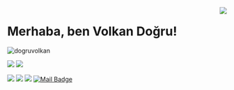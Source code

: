 <img align='right' src="https://github-readme-stats.vercel.app/api?username=dogruvolkan&show_icons=true">

# Merhaba, ben Volkan Doğru! 
<p align="left"> <img src="https://komarev.com/ghpvc/?username=dogruvolkan" alt="dogruvolkan" /> </p>

[![](https://img.shields.io/twitter/follow/1volkandogru?style=social)](https://www.twitter.com/1volkandogru)
[![](https://img.shields.io/github/followers/dogruvolkan?style=social)](https://www.github.com/dogruvolkan)



[![](https://img.shields.io/badge/twitter-%231DA1F2.svg?&style=for-the-badge&logo=twitter&logoColor=white)](https://www.twitter.com/1volkandogru)
[![](https://img.shields.io/badge/linkedin-%230077B5.svg?&style=for-the-badge&logo=linkedin&logoColor=white)](https://www.linkedin.com/in/volkandogru1/)
[![](https://img.shields.io/badge/medium-%2312100E.svg?&style=for-the-badge&logo=medium&logoColor=white)](https://medium.com/@vvvolkan25)
[![Mail Badge](https://img.shields.io/badge/volkandogrubsm@gmail.com-c14438?style=for-the-badge&logo=Gmail&logoColor=white&link=mailto:volkandogrubsm@gmail.com)](mailto:volkandogrubsm@gmail.com)


